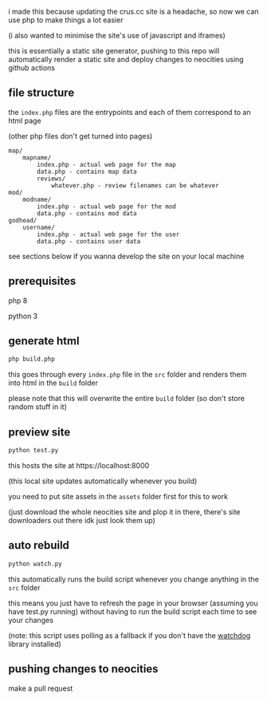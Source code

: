 i made this because updating the crus.cc site is a headache, so now we can use php to make things a lot easier

(i also wanted to minimise the site's use of javascript and iframes)

this is essentially a static site generator, pushing to this repo will automatically render a static site and deploy changes to neocities using github actions

## file structure

the `index.php` files are the entrypoints and each of them correspond to an html page

(other php files don't get turned into pages)

```
map/
	mapname/
		index.php - actual web page for the map
		data.php - contains map data
		reviews/
			whatever.php - review filenames can be whatever
mod/
	modname/
		index.php - actual web page for the mod
		data.php - contains mod data
godhead/
	username/
		index.php - actual web page for the user
		data.php - contains user data
```

see sections below if you wanna develop the site on your local machine

## prerequisites

php 8

python 3

## generate html

```bash
php build.php
```

this goes through every `index.php` file in the `src` folder and renders them into html in the `build` folder

please note that this will overwrite the entire `build` folder (so don't store random stuff in it)

## preview site

```bash
python test.py
```

this hosts the site at https://localhost:8000

(this local site updates automatically whenever you build)

you need to put site assets in the `assets` folder first for this to work

(just download the whole neocities site and plop it in there, there's site downloaders out there idk just look them up)

## auto rebuild

```bash
python watch.py
```

this automatically runs the build script whenever you change anything in the `src` folder

this means you just have to refresh the page in your browser (assuming you have test.py running) without having to run the build script each time to see your changes

(note: this script uses polling as a fallback if you don't have the [watchdog](https://pypi.org/project/watchdog/) library installed)

## pushing changes to neocities

make a pull request
